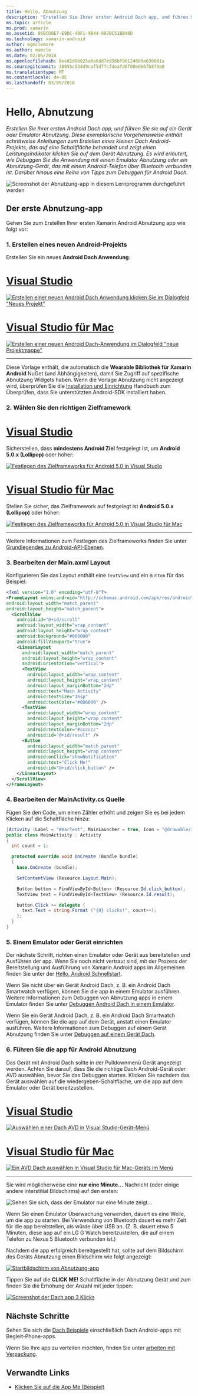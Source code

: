 ```yaml
---
title: Hello, Abnutzung
description: "Erstellen Sie Ihrer ersten Android Dach app, und führen Sie sie auf ein Gerät oder Emulator Abnutzung. Diese exemplarische Vorgehensweise enthält schrittweise Anleitungen zum Erstellen eines kleinen Dach Android-Projekts, das auf eine Schaltfläche behandelt und zeigt einen Leistungsindikator klicken Sie auf dem Gerät Abnutzung. Es wird erläutert, wie Debuggen Sie die Anwendung mit einem Emulator Abnutzung oder ein Abnutzung-Gerät, das mit einem Android-Telefon über Bluetooth verbunden ist. Darüber hinaus eine Reihe von Tipps zum Debuggen für Android Dach."
ms.topic: article
ms.prod: xamarin
ms.assetid: 86BCD0E7-E9DC-40F1-9B44-887BC51BB48D
ms.technology: xamarin-android
author: mgmclemore
ms.author: mamcle
ms.date: 02/06/2018
ms.openlocfilehash: 8eed2d6b825a6e6dd7e956bf901246b9a630081a
ms.sourcegitcommit: 30055c534d9caf5dffcfdeafd6f08e666fb870a8
ms.translationtype: MT
ms.contentlocale: de-DE
ms.lasthandoff: 03/09/2018
---
```

# <a name="hello-wear"></a>Hello, Abnutzung

_Erstellen Sie Ihrer ersten Android Dach app, und führen Sie sie auf ein Gerät oder Emulator Abnutzung. Diese exemplarische Vorgehensweise enthält schrittweise Anleitungen zum Erstellen eines kleinen Dach Android-Projekts, das auf eine Schaltfläche behandelt und zeigt einen Leistungsindikator klicken Sie auf dem Gerät Abnutzung. Es wird erläutert, wie Debuggen Sie die Anwendung mit einem Emulator Abnutzung oder ein Abnutzung-Gerät, das mit einem Android-Telefon über Bluetooth verbunden ist. Darüber hinaus eine Reihe von Tipps zum Debuggen für Android Dach._

![Screenshot der Abnutzung-app in diesem Lernprogramm durchgeführt werden](hello-wear-images/example.png)

## <a name="your-first-wear-app"></a>Der erste Abnutzung-app

Gehen Sie zum Erstellen Ihrer ersten Xamarin.Android Abnutzung app wie folgt vor:

### <a name="1-create-a-new-android-project"></a>1. Erstellen eines neuen Android-Projekts

Erstellen Sie ein neues **Android Dach Anwendung**:

# <a name="visual-studiotabvswin"></a>[Visual Studio](#tab/vswin)

[![Erstellen einer neuen Android Dach Anwendung klicken Sie im Dialogfeld "Neues Projekt"](hello-wear-images/vs/new-solution-sml.png)](hello-wear-images/vs/new-solution.png#lightbox)

# <a name="visual-studio-for-mactabvsmac"></a>[Visual Studio für Mac](#tab/vsmac)

[![Erstellen einer neuen Android Dach-Anwendung im Dialogfeld "neue Projektmappe"](hello-wear-images/xs/new-solution-sml.png)](hello-wear-images/xs/new-solution.png#lightbox)

-----


Diese Vorlage enthält, die automatisch die **Wearable Bibliothek für Xamarin Android** NuGet (und Abhängigkeiten), damit Sie Zugriff auf spezifische Abnutzung Widgets haben. Wenn die Vorlage Abnutzung nicht angezeigt wird, überprüfen Sie die [Installation und Einrichtung](~/android/wear/get-started/installation.md) Handbuch zum Überprüfen, dass Sie unterstützten Android-SDK installiert haben. 

### <a name="2-choose-the-correct-target-framework"></a>2. Wählen Sie den richtigen **Zielframework**

# <a name="visual-studiotabvswin"></a>[Visual Studio](#tab/vswin)

Sicherstellen, dass **mindestens Android Ziel** festgelegt ist, um **Android 5.0.x (Lollipop)** oder höher: 

[![Festlegen des Zielframeworks für Android 5.0 in Visual Studio](hello-wear-images/vs/target-framework-sml.png)](hello-wear-images/vs/target-framework.png#lightbox)

# <a name="visual-studio-for-mactabvsmac"></a>[Visual Studio für Mac](#tab/vsmac)

Stellen Sie sicher, das Zielframework auf festgelegt ist **Android 5.0.x (Lollipop)** oder höher:

[![Festlegen des Zielframeworks für Android 5.0 in Visual Studio für Mac](hello-wear-images/xs/target-framework-sml.png)](hello-wear-images/xs/target-framework.png#lightbox)

-----

Weitere Informationen zum Festlegen des Zielframeworks finden Sie unter [Grundlegendes zu Android-API-Ebenen](~/android/app-fundamentals/android-api-levels.md).


### <a name="3-edit-the-mainaxml-layout"></a>3. Bearbeiten der **Main.axml** Layout

Konfigurieren Sie das Layout enthält eine `TextView` und ein `Button` für das Beispiel: 

```xml
<?xml version="1.0" encoding="utf-8"?>
<FrameLayout xmlns:android="http://schemas.android.com/apk/res/android"
android:layout_width="match_parent"
android:layout_height="match_parent">
  <ScrollView
    android:id="@+id/scroll"
    android:layout_width="wrap_content"
    android:layout_height="wrap_content"
    android:background="#000000"
    android:fillViewport="true">
    <LinearLayout
      android:layout_width="match_parent"
      android:layout_height="wrap_content"
      android:orientation="vertical">
      <TextView
        android:layout_width="wrap_content"
        android:layout_height="wrap_content"
        android:layout_marginBottom="2dp"
        android:text="Main Activity"
        android:textSize="36sp"
        android:textColor="#006600" />
      <TextView
        android:layout_width="wrap_content"
        android:layout_height="wrap_content"
        android:layout_marginBottom="2dp"
        android:textColor="#cccccc"
        android:id="@+id/result" />
      <Button
        android:layout_width="match_parent"
        android:layout_height="wrap_content"
        android:onClick="showNotification"
        android:text="Click Me!"
        android:id="@+id/click_button" />
    </LinearLayout>
  </ScrollView>
</FrameLayout>
```

### <a name="4-edit-the-mainactivitycs-source"></a>4. Bearbeiten der **MainActivity.cs** Quelle

Fügen Sie den Code, um einen Zähler erhöht und zeigen Sie es bei jedem Klicken auf die Schaltfläche hinzu: 

```csharp
[Activity (Label = "WearTest", MainLauncher = true, Icon = "@drawable/icon")]
public class MainActivity : Activity
{
  int count = 1;

  protected override void OnCreate (Bundle bundle)
  {
    base.OnCreate (bundle);

    SetContentView (Resource.Layout.Main);

    Button button = FindViewById<Button> (Resource.Id.click_button);
    TextView text = FindViewById<TextView> (Resource.Id.result);

    button.Click += delegate {
      text.Text = string.Format ("{0} clicks!", count++);
    };
  }
}
```

### <a name="5-setup-an-emulator-or-device"></a>5. Einem Emulator oder Gerät einrichten

Der nächste Schritt, richten einen Emulator oder Gerät aus bereitstellen und Ausführen der app. Wenn Sie noch nicht vertraut sind, mit der Prozess der Bereitstellung und Ausführung von Xamarin.Android apps im Allgemeinen finden Sie unter der [Hello, Android Schnellstart](~/android/get-started/hello-android/hello-android-quickstart.md).

Wenn Sie nicht über ein Gerät Android Dach, z. B. ein Android Dach Smartwatch verfügen, können Sie die app in einem Emulator ausführen. Weitere Informationen zum Debuggen von Abnutzung apps in einem Emulator finden Sie unter [Debuggen Android Dach in einem Emulator](~/android/wear/deploy-test/debug-on-emulator.md).

Wenn Sie ein Gerät Android Dach, z. B. ein Android Dach Smartwatch verfügen, können Sie die app auf dem Gerät, anstatt einen Emulator ausführen. Weitere Informationen zum Debuggen auf einem Gerät Abnutzung finden Sie unter [Debuggen auf einem Gerät Dach](~/android/wear/deploy-test/debug-on-device.md).


### <a name="6-run-the-android-wear-app"></a>6. Führen Sie die app für Android Abnutzung

Das Gerät mit Android Dach sollte in der Pulldownmenü Gerät angezeigt werden. Achten Sie darauf, dass Sie die richtige Dach Android-Gerät oder AVD auswählen, bevor Sie das Debuggen starten. Klicken Sie nachdem das Gerät auswählen auf die wiedergeben-Schaltfläche, um die app auf dem Emulator oder Gerät bereitzustellen.

# <a name="visual-studiotabvswin"></a>[Visual Studio](#tab/vswin)

[![Auswählen einer Dach AVD in Visual Studio-Gerät-Menü](hello-wear-images/vs/choose-wear-sim.png)](hello-wear-images/vs/choose-wear-sim.png#lightbox)

# <a name="visual-studio-for-mactabvsmac"></a>[Visual Studio für Mac](#tab/vsmac)

[![Ein AVD Dach auswählen in Visual Studio für Mac-Geräts im Menü](hello-wear-images/xs/choose-wear-sim.png)](hello-wear-images/xs/choose-wear-sim.png#lightbox)

-----

Sie wird möglicherweise eine **nur eine Minute...**  Nachricht (oder einige andere interstitial Bildschirms) auf den ersten: 

![Sehen Sie sich, dass der Emulator nur eine Minute zeigt...](hello-wear-images/please-wait.png)

Wenn Sie einen Emulator Überwachung verwenden, dauert es eine Weile, um die app zu starten. Bei Verwendung von Bluetooth dauert es mehr Zeit für die app bereitstellen, als würde über USB an. (Z. B. dauert etwa 5 Minuten, diese app auf ein LG G Watch bereitzustellen, die auf einem Telefon zu Nexus 5 Bluetooth verbunden ist.)

Nachdem die app erfolgreich bereitgestellt hat, sollte auf dem Bildschirm des Geräts Abnutzung einen Bildschirm wie folgt angezeigt:

[![Startbildschirm von Abnutzung-app](hello-wear-images/mainactivity-screen.png)](hello-wear-images/mainactivity-screen.png#lightbox)

Tippen Sie auf die **CLICK ME!** Schaltfläche in der Abnutzung Gerät und zum finden Sie die Erhöhung der Anzahl mit jeder tippen:

[![Screenshot der Dach app 3 Klicks](hello-wear-images/mainactivity-counts.png)](hello-wear-images/mainactivity-counts.png#lightbox)


## <a name="next-steps"></a>Nächste Schritte

Sehen Sie sich die [Dach Beispiele](https://developer.xamarin.com/samples/android/Android%20Wear/) einschließlich Dach Android-apps mit Begleit-Phone-apps.

Wenn Sie Ihre app zu verteilen möchten, finden Sie unter [arbeiten mit Verpackung](~/android/wear/deploy-test/packaging.md).


## <a name="related-links"></a>Verwandte Links

- [Klicken Sie auf die App Me (Beispiel)](https://developer.xamarin.com/samples/monodroid/wear/WearTest/)
